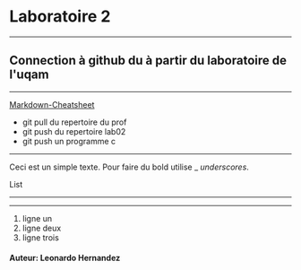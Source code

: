 # Laboratoire 2
----
## Connection à github du à partir du laboratoire de l'uqam
----
[Markdown-Cheatsheet](https://github.com/adam-p/markdown-here/wiki/Markdown-Cheatsheet)
- git pull du repertoire du prof
- git push du repertoire lab02
- git push un programme c
----
Ceci est un simple texte. Pour faire du bold utilise _
_underscores_.

List
____
____

1. ligne un
2. ligne deux
3. ligne trois

#### Auteur: Leonardo Hernandez
